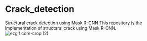# Crack_detection
Structural crack detection using Mask R-CNN
This repository is the implementation of structaral crack using Mask R-CNN.
![ezgif com-crop (2)](https://user-images.githubusercontent.com/40798690/58052299-126cd800-7b1a-11e9-89a6-80408205b084.gif)
